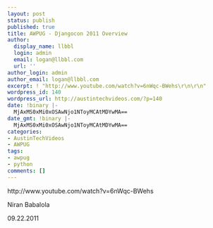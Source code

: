 ```yaml
---
layout: post
status: publish
published: true
title: AWPUG - Djangocon 2011 Overview
author:
  display_name: llbbl
  login: admin
  email: logan@llbbl.com
  url: ''
author_login: admin
author_email: logan@llbbl.com
excerpt: ! "http://www.youtube.com/watch?v=6nWqc-BWehs\r\n\r\n"
wordpress_id: 140
wordpress_url: http://austintechvideos.com/?p=140
date: !binary |-
  MjAxMS0xMi0xOSAwNjo1NToyMCAtMDYwMA==
date_gmt: !binary |-
  MjAxMS0xMi0xOSAwNjo1NToyMCAtMDYwMA==
categories:
- AustinTechVideos
- AWPUG
tags:
- awpug
- python
comments: []
---
```

<p>http://www.youtube.com/watch?v=6nWqc-BWehs</p>
<p><a id="more"></a><a id="more-140"></a></p>
<p>Niran Babalola</p>
<p>09.22.2011</p>
